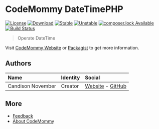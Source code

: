 # CodeMommy DateTimePHP

[![License](https://poser.pugx.org/CodeMommy/DateTimePHP/license)](LICENSE)
[![Download](https://poser.pugx.org/CodeMommy/DateTimePHP/downloads)](https://packagist.org/packages/CodeMommy/DateTimePHP)
[![Stable](https://poser.pugx.org/CodeMommy/DateTimePHP/version)](https://packagist.org/packages/CodeMommy/DateTimePHP)
[![Unstable](https://poser.pugx.org/CodeMommy/DateTimePHP/v/unstable)](https://packagist.org/packages/CodeMommy/DateTimePHP)
[![composer.lock Available](https://poser.pugx.org/CodeMommy/DateTimePHP/composerlock)](https://packagist.org/packages/CodeMommy/DateTimePHP)
[![Build Status](https://travis-ci.org/CodeMommy/DateTimePHP.svg?branch=master)](https://travis-ci.org/CodeMommy/DateTimePHP)


> Operate DateTime

Visit [CodeMommy Website](http://www.codemommy.com) or [Packagist](https://packagist.org/packages/CodeMommy/DateTimePHP) to get more information.

## Authors

| Name | Identity | Social |
| :--- | :------- | :----- |
| Candison November | Creator  | [Website](http://www.kandisheng.com) - [GitHub](https://github.com/KanDisheng) |

## More

- [Feedback](https://github.com/CodeMommy/DateTimePHP/issues)
- [About CodeMommy](https://github.com/CodeMommy/CodeMommy)
